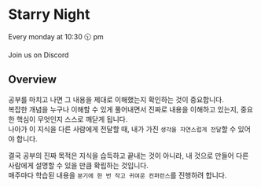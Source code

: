 # Starry Night
Every monday at 10:30 🕥 pm

Join us on Discord

## Overview
공부를 마치고 나면 그 내용을 제대로 이해했는지 확인하는 것이 중요합니다. </BR>
복잡한 개념을 누구나 이해할 수 있게 풀어내면서 진짜로 내용을 이해하고 있는지, 중요한 핵심이 무엇인지 스스로 깨닫게 됩니다. </BR>
나아가 이 지식을 다른 사람에게 전달할 때, 내가 가진 `생각을 자연스럽게 전달`할 수 있어야 합니다.

결국 공부의 진짜 목적은 지식을 습득하고 끝내는 것이 아니라, 내 것으로 만들어 다른 사람에게 설명할 수 있을 만큼 확립하는 것입니다. </BR>
매주마다 학습된 내용을 `분기에 한 번 작고 귀여운 컨퍼런스`를 진행하려 합니다. 
